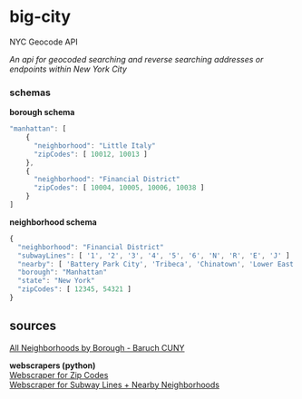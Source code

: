 # big-city
NYC Geocode API

*An api for geocoded searching and reverse searching addresses or endpoints within New York City*

### schemas

**borough schema**
```javascript
"manhattan": [
    {
      "neighborhood": "Little Italy"
      "zipCodes": [ 10012, 10013 ]
    },
    {
      "neighborhood": "Financial District"
      "zipCodes": [ 10004, 10005, 10006, 10038 ]
    }
]

```

**neighborhood schema**
```javascript
{
  "neighborhood": "Financial District"
  "subwayLines": [ '1', '2', '3', '4', '5', '6', 'N', 'R', 'E', 'J' ]
  "nearby": [ 'Battery Park City', 'Tribeca', 'Chinatown', 'Lower East Side' ]
  "borough": "Manhattan"
  "state": "New York"
  "zipCodes": [ 12345, 54321 ]
}

```

## sources
[All Neighborhoods by Borough - Baruch CUNY](https://www.baruch.cuny.edu/nycdata/population-geography/neighborhoods.htm)

**webscrapers (python)** \
[Webscraper for Zip Codes](https://www.google.com) \
[Webscraper for Subway Lines + Nearby Neighborhoods](https://www.google.com)
